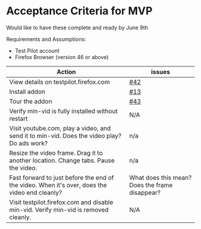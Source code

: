 # Acceptance Criteria for MVP

Would like to have these complete and ready by June 9th

Requirements and Assumptions:
* Test Pilot account
* Firefox Browser (version 46 or above)



| Action        | issues        |
| ------------- | ------------- |
| View details on testpilot.firefox.com  | [#42](https://github.com/meandavejustice/min-vid/issues/42)   |
| Install addon  | [#13](https://github.com/meandavejustice/min-vid/issues/13)  |
| Tour the addon  | [#43](https://github.com/meandavejustice/min-vid/issues/43)  |
| Verify min-vid is fully installed without restart | N/A |
| Visit youtube.com, play a video, and send it to min-vid.  Does the video play? Do ads work?  | n/a |
| Resize the video frame.  Drag it to another location.  Change tabs.  Pause the video.| n/a |
| Fast forward to just before the end of the video.  When it's over, does the video end cleanly? | What does this mean?  Does the frame disappear? |
| Visit testpilot.firefox.com and disable min-vid.  Verify min-vid is removed cleanly. | N/A |


